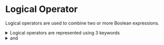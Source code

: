 # Logical Operator

Logical operators are used to combine two or more Boolean expressions.

<details>
  <summary>Logical operators are represented using 3 keywords</summary>
  
  `1. and`

  `2. or`

  `3.  Not`
  
</details>

<details>
  <summary> and </summary>
  - "and" is binary operator it required 2 operands
  <summary> or </summary>
  - "or" is binary operator it required 2 operands.
  <summary> not </summary>
  - "not" is a unary operator and required one operand.
  - In applicaton development not operator is used along with other operands
</details>
